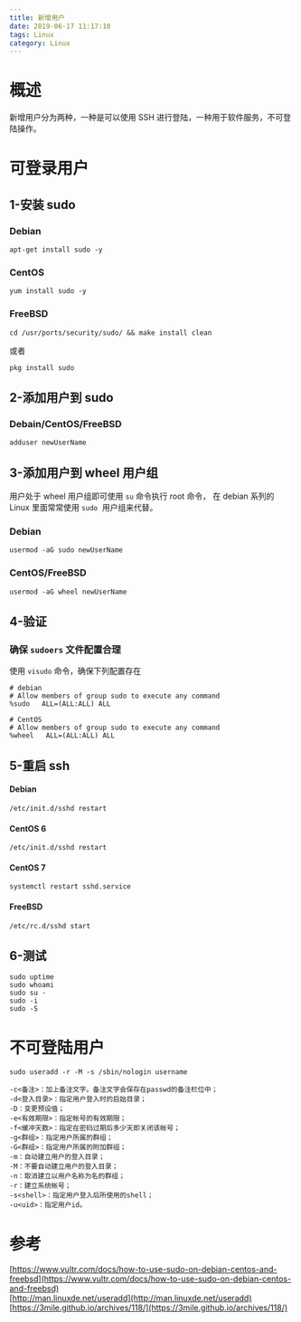 ```yaml
---
title: 新增用户
date: 2019-06-17 11:17:10
tags: Linux
category: Linux
---
```


# 概述
新增用户分为两种，一种是可以使用 SSH 进行登陆，一种用于软件服务，不可登陆操作。


# 可登录用户

## 1-安装 sudo

### Debian
```shell
apt-get install sudo -y
```

### CentOS
```shell
yum install sudo -y
```

### FreeBSD
```shell
cd /usr/ports/security/sudo/ && make install clean
```
或者
```shell
pkg install sudo
```

## 2-添加用户到 sudo

### Debain/CentOS/FreeBSD
```shell
adduser newUserName
```

## 3-添加用户到 wheel 用户组
用户处于 wheel 用户组即可使用 `su` 命令执行 root 命令， 在 debian 系列的 Linux 里面常常使用 `sudo`  用户组来代替。

### Debian
```shell
usermod -aG sudo newUserName
```

### CentOS/FreeBSD
```shell
usermod -aG wheel newUserName
```

## 4-验证

### 确保 `sudoers` 文件配置合理
使用 `visudo` 命令，确保下列配置存在
```shell
# debian
# Allow members of group sudo to execute any command
%sudo   ALL=(ALL:ALL) ALL

# CentOS
# Allow members of group sudo to execute any command
%wheel   ALL=(ALL:ALL) ALL
```

## 5-重启 ssh

#### Debian
```shell
/etc/init.d/sshd restart
```

#### CentOS 6
```shell
/etc/init.d/sshd restart
```

#### CentOS 7
```shell
systemctl restart sshd.service
```

#### FreeBSD
```shell
/etc/rc.d/sshd start
```

## 6-测试
```shell
sudo uptime
sudo whoami
sudo su -
sudo -i
sudo -S
```

# 不可登陆用户
```shell
sudo useradd -r -M -s /sbin/nologin username

-c<备注>：加上备注文字。备注文字会保存在passwd的备注栏位中；
-d<登入目录>：指定用户登入时的启始目录；
-D：变更预设值；
-e<有效期限>：指定帐号的有效期限；
-f<缓冲天数>：指定在密码过期后多少天即关闭该帐号；
-g<群组>：指定用户所属的群组；
-G<群组>：指定用户所属的附加群组；
-m：自动建立用户的登入目录；
-M：不要自动建立用户的登入目录；
-n：取消建立以用户名称为名的群组；
-r：建立系统帐号；
-s<shell>：指定用户登入后所使用的shell；
-u<uid>：指定用户id。
```


# 参考
[https://www.vultr.com/docs/how-to-use-sudo-on-debian-centos-and-freebsd](https://www.vultr.com/docs/how-to-use-sudo-on-debian-centos-and-freebsd)<br />[http://man.linuxde.net/useradd](http://man.linuxde.net/useradd)<br />[https://3mile.github.io/archives/118/](https://3mile.github.io/archives/118/)
